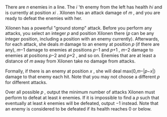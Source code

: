 There are 𝑛
 enemies in a line. The 𝑖
'th enemy from the left has health ℎ𝑖
 and is currently at position 𝑥𝑖
. Xilonen has an attack damage of 𝑚
, and you are ready to defeat the enemies with her.

Xilonen has a powerful "ground stomp" attack. Before you perform any attacks, you select an integer 𝑝
 and position Xilonen there (𝑝
 can be any integer position, including a position with an enemy currently). Afterwards, for each attack, she deals 𝑚
 damage to an enemy at position 𝑝
 (if there are any), 𝑚−1
 damage to enemies at positions 𝑝−1
 and 𝑝+1
, 𝑚−2
 damage to enemies at positions 𝑝−2
 and 𝑝+2
, and so on. Enemies that are at least a distance of 𝑚
 away from Xilonen take no damage from attacks.

Formally, if there is an enemy at position 𝑥
, she will deal max(0,𝑚−|𝑝−𝑥|)
 damage to that enemy each hit. Note that you may not choose a different 𝑝
 for different attacks.

Over all possible 𝑝
, output the minimum number of attacks Xilonen must perform to defeat at least 𝑘
 enemies. If it is impossible to find a 𝑝
 such that eventually at least 𝑘
 enemies will be defeated, output −1
 instead. Note that an enemy is considered to be defeated if its health reaches 0
 or below.

